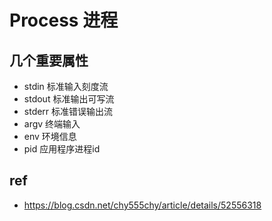 # Process 进程



## 几个重要属性

- stdin 标准输入刻度流
- stdout 标准输出可写流
- stderr 标准错误输出流
- argv 终端输入
- env 环境信息
- pid 应用程序进程id





## ref

- https://blog.csdn.net/chy555chy/article/details/52556318